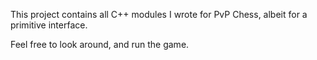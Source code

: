 This project contains all C++ modules I wrote for PvP Chess, albeit for a primitive interface.

Feel free to look around, and run the game.